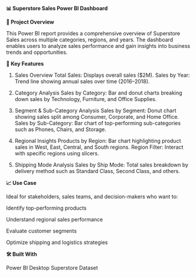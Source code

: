 **📊 Superstore Sales Power BI Dashboard**

**📁 Project Overview**

This Power BI report provides a comprehensive overview of Superstore Sales across multiple categories, regions, and years.
The dashboard enables users to analyze sales performance and gain insights into business trends and opportunities.

**📌 Key Features**

1. Sales Overview
Total Sales: Displays overall sales ($2M).
Sales by Year: Trend line showing annual sales over time (2016–2018).

2. Category Analysis
Sales by Category: Bar and donut charts breaking down sales by Technology, Furniture, and Office Supplies.

3. Segment & Sub-Category Analysis
Sales by Segment: Donut chart showing sales split among Consumer, Corporate, and Home Office.
Sales by Sub-Category: Bar chart of top-performing sub-categories such as Phones, Chairs, and Storage.

4. Regional Insights
Products by Region: Bar chart highlighting product sales in West, East, Central, and South regions.
Region Filter: Interact with specific regions using slicers.

5. Shipping Mode Analysis
Sales by Ship Mode: Total sales breakdown by delivery method such as Standard Class, Second Class, and others.

**📈 Use Case**

Ideal for stakeholders, sales teams, and decision-makers who want to:

Identify top-performing products

Understand regional sales performance

Evaluate customer segments

Optimize shipping and logistics strategies



**🛠️ Built With**

Power BI Desktop
Superstore Dataset 

